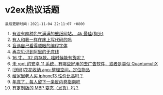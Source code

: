 # v2ex热议话题

`最后更新时间：2021-11-04 22:11:07 +0800`

1. [有没有辣种色气满满的壁纸网站， 4k 最佳(狗头)](https://www.v2ex.com/t/812914)
1. [有人和我一样在床上写代码的吗](https://www.v2ex.com/t/812872)
1. [盲选自己看得顺眼的编程字体](https://www.v2ex.com/t/812961)
1. [再次见识到阿里的无底线](https://www.v2ex.com/t/812921)
1. [16 寸， 32 内存款，啥时候能有货呢？](https://www.v2ex.com/t/812920)
1. [未 root 的安卓 11 系统，有哪些好用的去广告软件，或者是类似 QuantumultX](https://www.v2ex.com/t/812939)
1. [[送码]花花收纳 app-整理空间，定位物品](https://www.v2ex.com/t/812919)
1. [给家里老人买 iphone13 性价比高吗？](https://www.v2ex.com/t/812951)
1. [年底了，每人留下一条反内卷指南吧](https://www.v2ex.com/t/813011)
1. [有定制版的 MBP 变态（发货）吗？](https://www.v2ex.com/t/813016)

